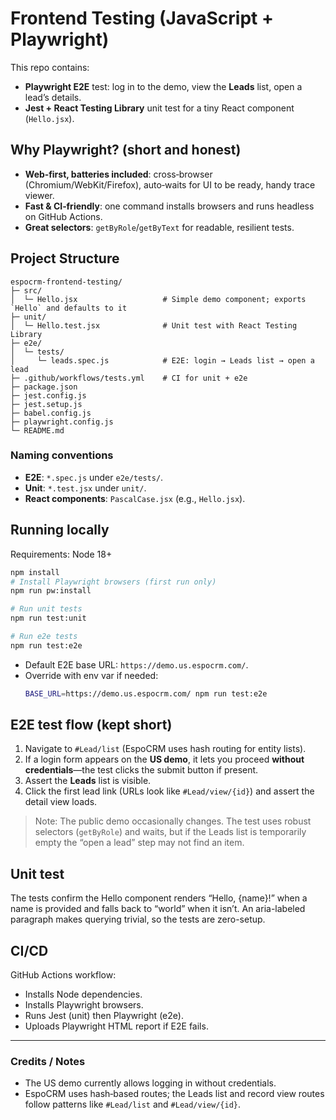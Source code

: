 
# Frontend Testing (JavaScript + Playwright)

This repo contains:
- **Playwright E2E** test: log in to the demo, view the **Leads** list, open a lead’s details.
- **Jest + React Testing Library** unit test for a tiny React component (`Hello.jsx`).

## Why Playwright? (short and honest)
- **Web‑first, batteries included**: cross‑browser (Chromium/WebKit/Firefox), auto‑waits for UI to be ready, handy trace viewer.
- **Fast & CI‑friendly**: one command installs browsers and runs headless on GitHub Actions.
- **Great selectors**: `getByRole`/`getByText` for readable, resilient tests.

## Project Structure

```
espocrm-frontend-testing/
├─ src/
│  └─ Hello.jsx                   # Simple demo component; exports `Hello` and defaults to it
├─ unit/
│  └─ Hello.test.jsx              # Unit test with React Testing Library
├─ e2e/ 
│  └─ tests/
│     └─ leads.spec.js            # E2E: login → Leads list → open a lead
├─ .github/workflows/tests.yml    # CI for unit + e2e
├─ package.json
├─ jest.config.js
├─ jest.setup.js
├─ babel.config.js
├─ playwright.config.js
└─ README.md
```

### Naming conventions
- **E2E**: `*.spec.js` under `e2e/tests/`.
- **Unit**: `*.test.jsx` under `unit/`.
- **React components**: `PascalCase.jsx` (e.g., `Hello.jsx`).

## Running locally

Requirements: Node 18+

```bash
npm install
# Install Playwright browsers (first run only)
npm run pw:install

# Run unit tests
npm run test:unit

# Run e2e tests
npm run test:e2e
```

- Default E2E base URL: `https://demo.us.espocrm.com/`.
- Override with env var if needed:
  ```bash
  BASE_URL=https://demo.us.espocrm.com/ npm run test:e2e
  ```

## E2E test flow (kept short)
1. Navigate to `#Lead/list` (EspoCRM uses hash routing for entity lists).
2. If a login form appears on the **US demo**, it lets you proceed **without credentials**—the test clicks the submit button if present.
3. Assert the **Leads** list is visible.
4. Click the first lead link (URLs look like `#Lead/view/{id}`) and assert the detail view loads.

> Note: The public demo occasionally changes. The test uses robust selectors (`getByRole`) and waits, but if the Leads list is temporarily empty the “open a lead” step may not find an item.

## Unit test
The tests confirm the Hello component renders “Hello, {name}!” when a name is provided and falls back to “world” when it isn’t. An aria-labeled paragraph makes querying trivial, so the tests are zero-setup.

## CI/CD
GitHub Actions workflow:
- Installs Node dependencies.
- Installs Playwright browsers.
- Runs Jest (unit) then Playwright (e2e).
- Uploads Playwright HTML report if E2E fails.

---

### Credits / Notes
- The US demo currently allows logging in without credentials.
- EspoCRM uses hash‑based routes; the Leads list and record view routes follow patterns like `#Lead/list` and `#Lead/view/{id}`.

